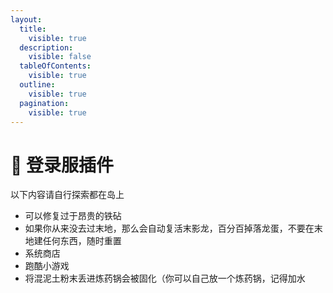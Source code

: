 ```yaml
---
layout:
  title:
    visible: true
  description:
    visible: false
  tableOfContents:
    visible: true
  outline:
    visible: true
  pagination:
    visible: true
---
```


# 🛒 登录服插件

以下内容请自行探索都在岛上

* 可以修复过于昂贵的铁砧
* 如果你从来没去过末地，那么会自动复活末影龙，百分百掉落龙蛋，不要在末地建任何东西，随时重置
* 系统商店
* 跑酷小游戏
* 将混泥土粉末丢进炼药锅会被固化（你可以自己放一个炼药锅，记得加水
